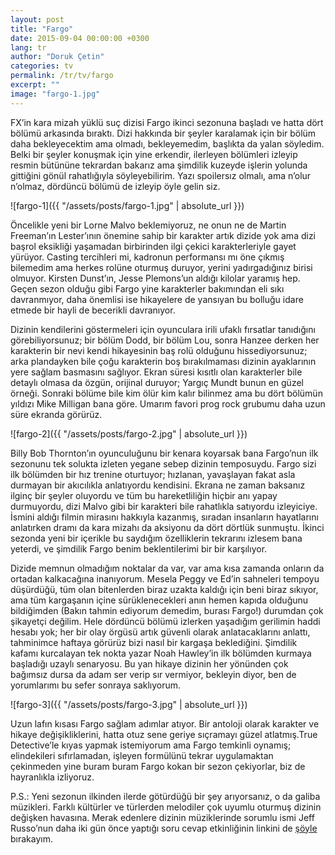 ```yaml
---
layout: post
title: "Fargo"
date: 2015-09-04 00:00:00 +0300
lang: tr
author: "Doruk Çetin"
categories: tv
permalink: /tr/tv/fargo
excerpt: ""
image: "fargo-1.jpg"
---
```

FX’in kara mizah yüklü suç dizisi Fargo ikinci sezonuna başladı ve hatta dört bölümü arkasında bıraktı. Dizi hakkında bir şeyler karalamak için bir bölüm daha bekleyecektim ama olmadı, bekleyemedim, başlıkta da yalan söyledim. Belki bir şeyler konuşmak için yine erkendir, ilerleyen bölümleri izleyip resmin bütününe tekrardan bakarız ama şimdilik kuzeyde işlerin yolunda gittiğini gönül rahatlığıyla söyleyebilirim. Yazı spoilersız olmalı, ama n’olur n’olmaz, dördüncü bölümü de izleyip öyle gelin siz.

![fargo-1]({{ "/assets/posts/fargo-1.jpg" | absolute_url }})

Öncelikle yeni bir Lorne Malvo beklemiyoruz, ne onun ne de Martin Freeman’ın Lester’ının önemine sahip bir karakter artık dizide yok ama dizi başrol eksikliği yaşamadan birbirinden ilgi çekici karakterleriyle gayet yürüyor. Casting tercihleri mi, kadronun performansı mı öne çıkmış bilemedim ama herkes rolüne oturmuş duruyor, yerini yadırgadığınız birisi olmuyor. Kirsten Dunst’ın, Jesse Plemons’un aldığı kilolar yaramış hep. Geçen sezon olduğu gibi Fargo yine karakterler bakımından eli sıkı davranmıyor, daha önemlisi ise hikayelere de yansıyan bu bolluğu idare etmede bir hayli de becerikli davranıyor.


Dizinin kendilerini göstermeleri için oyunculara irili ufaklı fırsatlar tanıdığını görebiliyorsunuz; bir bölüm Dodd, bir bölüm Lou, sonra Hanzee derken her karakterin bir nevi kendi hikayesinin baş rolü olduğunu hissediyorsunuz; arka plandayken bile çoğu karakterin boş bırakılmaması dizinin ayaklarının yere sağlam basmasını sağlıyor. Ekran süresi kısıtlı olan karakterler bile detaylı olmasa da özgün, orijinal duruyor; Yargıç Mundt bunun en güzel örneği. Sonraki bölüme bile kim ölür kim kalır bilinmez ama bu dört bölümün yıldızı Mike Milligan bana göre. Umarım favori prog rock grubumu daha uzun süre ekranda görürüz.

![fargo-2]({{ "/assets/posts/fargo-2.jpg" | absolute_url }})

Billy Bob Thornton’ın oyunculuğunu bir kenara koyarsak bana Fargo’nun ilk sezonunu tek solukta izleten yegane sebep dizinin temposuydu. Fargo sizi ilk bölümden bir hız trenine oturtuyor; hızlanan, yavaşlayan fakat asla durmayan bir akıcılıkla anlatıyordu kendisini. Ekrana ne zaman baksanız ilginç bir şeyler oluyordu ve tüm bu hareketliliğin hiçbir anı yapay durmuyordu, dizi Malvo gibi bir karakteri bile rahatlıkla satıyordu izleyiciye. İsmini aldığı filmin mirasını hakkıyla kazanmış, sıradan insanların hayatlarını anlatırken dramı da kara mizahı da aksiyonu da dört dörtlük sunmuştu. İkinci sezonda yeni bir içerikle bu saydığım özelliklerin tekrarını izlesem bana yeterdi, ve şimdilik Fargo benim beklentilerimi bir bir karşılıyor.


Dizide memnun olmadığım noktalar da var, var ama kısa zamanda onların da ortadan kalkacağına inanıyorum. Mesela Peggy ve Ed’in sahneleri tempoyu düşürdüğü, tüm olan bitenlerden biraz uzakta kaldığı için beni biraz sıkıyor, ama tüm kargaşanın içine sürüklenecekleri anın hemen kapıda olduğunu bildiğimden (Bakın tahmin ediyorum demedim, burası Fargo!) durumdan çok şikayetçi değilim. Hele dördüncü bölümü izlerken yaşadığım gerilimin haddi hesabı yok; her bir olay örgüsü artık güvenli olarak anlatacaklarını anlattı, tahminimce haftaya görürüz bizi nasıl bir kargaşa beklediğini. Şimdilik kafamı kurcalayan tek nokta yazar Noah Hawley’in ilk bölümden kurmaya başladığı uzaylı senaryosu. Bu yan hikaye dizinin her yönünden çok bağımsız dursa da adam ser verip sır vermiyor, bekleyin diyor, ben de yorumlarımı bu sefer sonraya saklıyorum.

![fargo-3]({{ "/assets/posts/fargo-3.jpg" | absolute_url }})

Uzun lafın kısası Fargo sağlam adımlar atıyor. Bir antoloji olarak karakter ve hikaye değişikliklerini, hatta otuz sene geriye sıçramayı güzel atlatmış.True Detective’le kıyas yapmak istemiyorum ama Fargo temkinli oynamış; elindekileri sıfırlamadan, işleyen formülünü tekrar uygulamaktan çekinmeden yine buram buram Fargo kokan bir sezon çekiyorlar, biz de hayranlıkla izliyoruz.


P.S.: Yeni sezonun ilkinden ilerde götürdüğü bir şey arıyorsanız, o da galiba müzikleri. Farklı kültürler ve türlerden melodiler çok uyumlu oturmuş dizinin değişken havasına. Merak edenlere dizinin müziklerinde sorumlu ismi Jeff Russo’nun daha iki gün önce yaptığı soru cevap etkinliğinin linkini de [şöyle](https://www.reddit.com/r/IAmA/comments/3r8zsy/i_am_jeff_russo_emmynominated_composer_of_fargo/) bırakayım.
